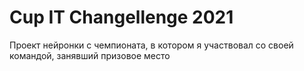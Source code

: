 # Cup IT Changellenge 2021
Проект нейронки с чемпионата, в котором я участвовал со своей командой, занявший призовое место
